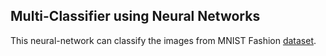 ## Multi-Classifier using Neural Networks

This neural-network can classify the images from MNIST Fashion [dataset](https://www.kaggle.com/datasets/zalando-research/fashionmnist).
